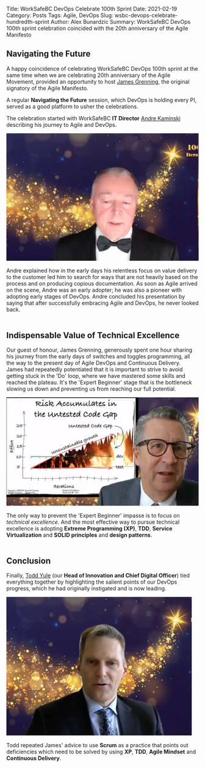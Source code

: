 Title: WorkSafeBC DevOps Celebrate 100th Sprint
Date: 2021-02-19
Category: Posts
Tags: Agile, DevOps
Slug: wsbc-devops-celebrate-hundredth-sprint
Author: Alex Bunardzic
Summary: WorkSafeBC DevOps 100th sprint celebration coincided with the 20th anniversary of the Agile Manifesto

## Navigating the Future

A happy coincidence of celebrating WorkSafeBC DevOps 100th sprint at the same time when we are celebrating 20th anniversary of the Agile Movement, provided an opportunity to host [James Grenning](https://wingman-sw.com/about), the original signatory of the Agile Manifesto.

A regular **Navigating the Future** session, which DevOps is holding every PI, served as a good platform to usher the celebrations.

The celebration started with WorkSafeBC **IT Director** [Andre Kaminski](https://www.linkedin.com/in/andrekaminski/) describing his journey to Agile and DevOps. 

![Andre Kaminski](/images/Andre_anniversary.png)

Andre explained how in the early days his relentless focus on value delivery to the customer led him to search for ways that are not heavily based on the process and on producing copious documentation. As soon as Agile arrived on the scene, Andre was an early adopter; he was also a pioneer with adopting early stages of DevOps. Andre concluded his presentation by saying that after successfully embracing Agile and DevOps, he never looked back.
<br /><br />
## Indispensable Value of Technical Excellence

Our guest of honour, James Grenning, generously spent one hour sharing his journey from the early days of switches and toggles programming, all the way to the present day of Agile DevOps and Continuous Delivery. James had repeatedly potentiated that it is important to strive to avoid getting stuck in the 'Do' loop, where we have mastered some skills and reached the plateau. It's the 'Expert Beginner' stage that is the bottleneck slowing us down and preventing us from reaching our full potential.

![James Grenning](/images/James_Grenning.jpeg)

The only way to prevent the 'Expert Beginner' impasse is to focus on _technical excellence_. And the most effective way to pursue technical excellence is adopting **Extreme Programming (XP)**, **TDD**, **Service Virtualization** and **SOLID principles** and **design patterns**.
<br /><br />

## Conclusion

Finally, [Todd Yule](https://www.linkedin.com/in/todd-yule-4679646/) (our **Head of Innovation and Chief Digital Officer**) tied everything together by highlighting the salient points of our DevOps progress, which he had originally instigated and is now leading. 

![Todd Yule](/images/Todd_anniversary.png)

Todd repeated James' advice to use **Scrum** as a practice that points out deficiencies which need to be solved by using **XP**, **TDD**, **Agile Mindset** and **Continuous Delivery**.

<br />